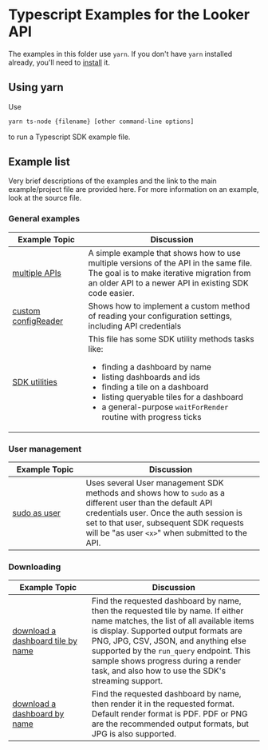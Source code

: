 # Typescript Examples for the Looker API

The examples in this folder use `yarn`. If you don't have `yarn` installed already, you'll need to [install](https://yarnpkg.com/en/docs/install) it.

## Using yarn

Use

```bash
yarn ts-node {filename} [other command-line options]
```

to run a Typescript SDK example file.

## Example list

Very brief descriptions of the examples and the link to the main example/project file are provided here. For more information on an example, look at the source file.

### General examples

|  &nbsp;&nbsp;Example&nbsp;Topic&nbsp;&nbsp; | Discussion |
| ------------- | ---------- |
| [multiple APIs](dual.ts) | A simple example that shows how to use multiple versions of the API in the same file. The goal is to make iterative migration from an older API to a newer API in existing SDK code easier. |
| [custom configReader](customConfigReader.ts) | Shows how to implement a custom method of reading your configuration settings, including API credentials |
| [SDK utilities](utils.ts) | This file has some SDK utility methods tasks like:<ul><li>finding a dashboard by name</li> <li>listing dashboards and ids</li> <li>finding a tile on a dashboard</li> <li>listing queryable tiles for a dashboard</li><li>a general-purpose `waitForRender` routine with progress ticks</li></ul> |

### User management

|  &nbsp;&nbsp;Example&nbsp;Topic&nbsp;&nbsp; | Discussion |
| ------------- | ---------- |
| [sudo as user](sudoAsUser.ts) | Uses several User management SDK methods and shows how to `sudo` as a different user than the default API credentials user. Once the auth session is set to that user, subsequent SDK requests will be "as user `<x>`" when submitted to the API. |


### Downloading

|  &nbsp;&nbsp;Example&nbsp;Topic&nbsp;&nbsp; | Discussion |
| ------------- | ---------- |
| [download a dashboard tile by name](downloadTile.ts) | Find the requested dashboard by name, then the requested tile by name. If either name matches, the list of all available items is display. Supported output formats are PNG, JPG, CSV, JSON, and anything else supported by the `run_query` endpoint. This sample shows progress during a render task, and also how to use the SDK's streaming support. |
| [download a dashboard by name](downloadDashboard.ts) | Find the requested dashboard by name, then render it in the requested format. Default render format is PDF. PDF or PNG are the recommended output formats, but JPG is also supported. |
